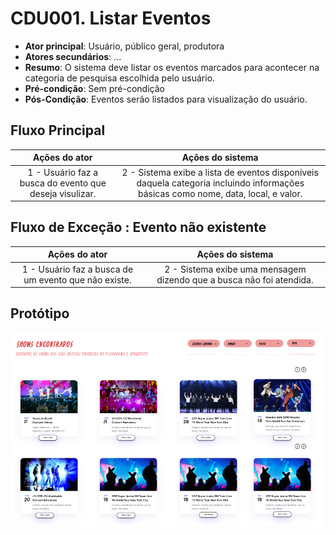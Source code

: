 ﻿# CDU001. Listar Eventos

- **Ator principal**: Usuário, público geral, produtora
- **Atores secundários**: ...	 
- **Resumo**: O sistema deve listar os eventos marcados para acontecer na categoria de pesquisa escolhida pelo usuário. 
- **Pré-condição**: Sem pré-condição
- **Pós-Condição**: Eventos serão listados para visualização do usuário.

## Fluxo Principal
| Ações do ator | Ações do sistema |
| :-----------------: | :-----------------: | 
| 1 - Usuário faz a busca do evento que deseja visulizar. | 2 -  Sistema exibe a lista de eventos disponíveis daquela categoria incluindo informações básicas como nome, data, local, e valor.

## Fluxo de Exceção : Evento não existente
| Ações do ator | Ações do sistema |
| :-----------------: | :-----------------: | 
| 1 - Usuário faz a busca de um evento que não existe. | 2 -  Sistema exibe uma mensagem dizendo que a busca não foi atendida.

## Protótipo 
![Lista Eventos](Listar-Eventos.png)
